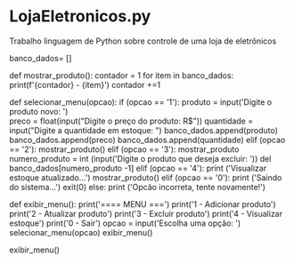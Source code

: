 # LojaEletronicos.py
Trabalho linguagem de Python sobre controle de uma loja de eletrônicos

banco_dados= []

def mostrar_produto():
    contador = 1
    for item in banco_dados:
             print(f'{contador} - {item}')
             contador +=1

def selecionar_menu(opcao):
    if (opcao == '1'):
        produto = input('Digite o produto novo: ')       
        preco = float(input("Digite o preço do produto: R$"))
        quantidade = input("Digite a quantidade em estoque: ")
        banco_dados.append(produto)
        banco_dados.append(preco)
        banco_dados.append(quantidade)
    elif (opcao == '2'):
        mostrar_produto()
    elif (opcao == '3'):
        mostrar_produto
        numero_produto = int (input('Digite o produto que deseja excluir: '))
        del banco_dados[numero_produto -1] 
    elif (opcao == '4'):
        print ('Visualizar estoque atualizado...')
        mostrar_produto()
    elif (opcao == '0'):
        print ('Saindo do sistema...')
        exit(0)
    else:
        print ('Opcão incorreta, tente novamente!')
       

def exibir_menu():
        print('==== MENU ===')
        print('1 - Adicionar produto')
        print('2 - Atualizar produto')
        print('3 - Excluir produto')
        print('4 - Visualizar estoque')
        print('0 - Sair')
        opcao = input('Escolha uma opção: ')
        selecionar_menu(opcao)
        exibir_menu()


exibir_menu()
